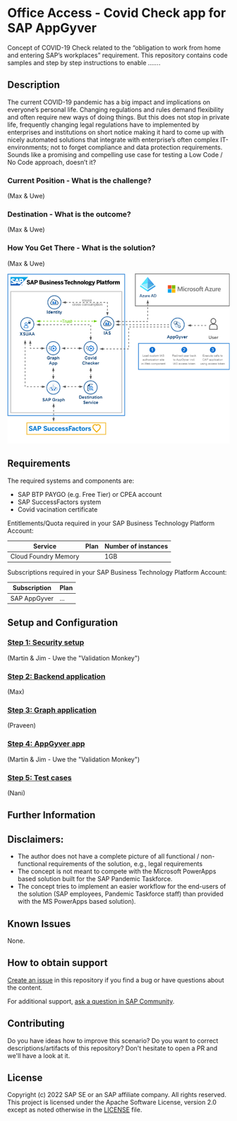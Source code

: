 # Office Access - Covid Check app for SAP AppGyver

Concept of COVID-19 Check related to the “obligation to work from home and entering SAP’s workplaces” requirement.
This repository contains code samples and step by step instructions to enable *......*. 

## Description

The current COVID-19 pandemic has a big impact and implications on everyone’s personal life. Changing regulations and rules demand flexibility and often require new ways of doing things.
But this does not stop in private life, frequently changing legal regulations have to implemented by enterprises and institutions on short notice making it hard to come up with nicely automated solutions that integrate with enterprise’s often complex IT-environments; not to forget compliance and data protection requirements.
Sounds like a promising and compelling use case for testing a Low Code / No Code approach, doesn’t it?


### Current Position - What is the challenge?
(Max & Uwe)

### Destination - What is the outcome?
(Max & Uwe)

### How You Get There - What is the solution?
(Max & Uwe)

![architecture](./tutorials/0_General/images/architecture.png)

## Requirements
The required systems and components are:

- SAP BTP PAYGO (e.g. Free Tier) or CPEA account
- SAP SuccessFactors system
- Covid vacination certificate

Entitlements/Quota required in your SAP Business Technology Platform Account:

| Service                     | Plan             | Number of instances |
| --------------------------- | ---------------- | ------------------- |
| Cloud Foundry Memory        |                  | 1GB                 |


Subscriptions required in your SAP Business Technology Platform Account:

| Subscription               | Plan                                                   |
| -------------------------- | ------------------------------------------------------ |
| SAP AppGyver               | ...                                                    |

## Setup and Configuration

### [Step 1: Security setup](./tutorials/1_SecuritySetup/README.md) 
(Martin & Jim - Uwe the "Validation Monkey")
### [Step 2: Backend application](./tutorials/2_BackendApplication/README.md)
(Max)
### [Step 3: Graph application](./tutorials/3_GraphApplication/README.md)
(Praveen)
### [Step 4: AppGyver app](./tutorials/4_AppGyverApp/README.md)
(Martin & Jim - Uwe the "Validation Monkey")
### [Step 5: Test cases](./tutorials/5_TestCases/README.md)
(Nani)

## Further Information

## Disclaimers:
- The author does not have a complete picture of all functional / non-functional requirements of the solution, e.g., legal requirements
- The concept is not meant to compete with the Microsoft PowerApps based solution built for the SAP Pandemic Taskforce.
- The concept tries to implement an easier workflow for the end-users of the solution (SAP employees, Pandemic Taskforce staff) than provided with the MS PowerApps based solution).

## Known Issues

None. 

## How to obtain support

[Create an issue](https://github.com/SAP-samples/covid-checker/issues) in this repository if you find a bug or have questions about the content.
 
For additional support, [ask a question in SAP Community](https://answers.sap.com/questions/ask.html).

## Contributing

Do you have ideas how to improve this scenario? Do you want to correct descriptions/artifacts of this repository? Don't hesitate to open a PR and we'll have a look at it. 

## License
Copyright (c) 2022 SAP SE or an SAP affiliate company. All rights reserved. This project is licensed under the Apache Software License, version 2.0 except as noted otherwise in the [LICENSE](LICENSES/Apache-2.0.txt) file.